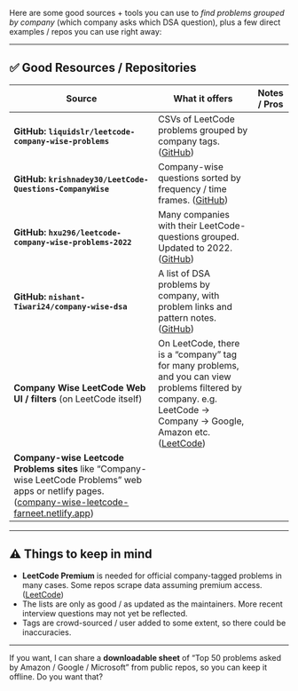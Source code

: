 Here are some good sources + tools you can use to *find problems grouped by company* (which company asks which DSA question), plus a few direct examples / repos you can use right away:

---

## ✅ Good Resources / Repositories

| Source                                                                                                                                                     | What it offers                                                                                                                                                        | Notes / Pros |
| ---------------------------------------------------------------------------------------------------------------------------------------------------------- | --------------------------------------------------------------------------------------------------------------------------------------------------------------------- | ------------ |
| **GitHub: `liquidslr/leetcode-company-wise-problems`**                                                                                                     | CSVs of LeetCode problems grouped by company tags. ([GitHub][1])                                                                                                      |              |
| **GitHub: `krishnadey30/LeetCode-Questions-CompanyWise`**                                                                                                  | Company-wise questions sorted by frequency / time frames. ([GitHub][2])                                                                                               |              |
| **GitHub: `hxu296/leetcode-company-wise-problems-2022`**                                                                                                   | Many companies with their LeetCode-questions grouped. Updated to 2022. ([GitHub][3])                                                                                  |              |
| **GitHub: `nishant-Tiwari24/company-wise-dsa`**                                                                                                            | A list of DSA problems by company, with problem links and pattern notes. ([GitHub][4])                                                                                |              |
| **Company Wise LeetCode Web UI / filters** (on LeetCode itself)                                                                                            | On LeetCode, there is a “company” tag for many problems, and you can view problems filtered by company. e.g. LeetCode → Company → Google, Amazon etc. ([LeetCode][5]) |              |
| **Company-wise Leetcode Problems sites** like “Company-wise LeetCode Problems” web apps or netlify pages. ([company-wise-leetcode-farneet.netlify.app][6]) |                                                                                                                                                                       |              |

---

## ⚠️ Things to keep in mind

* **LeetCode Premium** is needed for official company-tagged problems in many cases. Some repos scrape data assuming premium access. ([LeetCode][7])
* The lists are only as good / as updated as the maintainers. More recent interview questions may not yet be reflected.
* Tags are crowd-sourced / user added to some extent, so there could be inaccuracies.

---

If you want, I can share a **downloadable sheet** of “Top 50 problems asked by Amazon / Google / Microsoft” from public repos, so you can keep it offline. Do you want that?

[1]: https://github.com/liquidslr/leetcode-company-wise-problems?utm_source=chatgpt.com "liquidslr/leetcode-company-wise-problems - GitHub"
[2]: https://github.com/krishnadey30/LeetCode-Questions-CompanyWise?utm_source=chatgpt.com "krishnadey30/LeetCode-Questions-CompanyWise - GitHub"
[3]: https://github.com/hxu296/leetcode-company-wise-problems-2022?utm_source=chatgpt.com "hxu296/leetcode-company-wise-problems-2022 - GitHub"
[4]: https://github.com/nishant-Tiwari24/company-wise-dsa?utm_source=chatgpt.com "nishant-Tiwari24/company-wise-dsa - GitHub"
[5]: https://leetcode.com/company/google/?utm_source=chatgpt.com "Google - LeetCode"
[6]: https://company-wise-leetcode-farneet.netlify.app/?utm_source=chatgpt.com "Company-wise Leetcode Problems"
[7]: https://leetcode.com/discuss/feedback/4668691/How-do-company-tags-work/?utm_source=chatgpt.com "How do company tags work? - Discuss - LeetCode"





